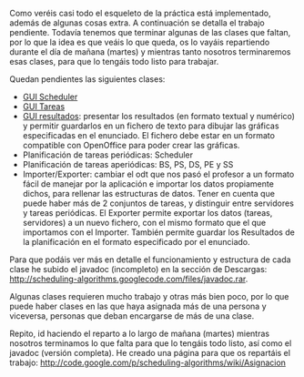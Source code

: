 Como veréis casi todo el esqueleto de la práctica está implementado, además de algunas cosas extra. A continuación se detalla el trabajo pendiente. Todavía tenemos que terminar algunas de las clases que faltan, por lo que la idea es que veáis lo que queda, os lo vayáis repartiendo durante el día de mañana (martes) y mientras tanto nosotros terminaremos esas clases, para que lo tengáis todo listo para trabajar.

Quedan pendientes las siguientes clases:

  * [GUI Scheduler](http://code.google.com/p/scheduling-algorithms/wiki/GUIScheduler)
  * [GUI Tareas](http://code.google.com/p/scheduling-algorithms/wiki/GUITareas)
  * [GUI resultados](http://code.google.com/p/scheduling-algorithms/wiki/GUIResultados): presentar los resultados (en formato textual y numérico) y permitir guardarlos en un fichero de texto para dibujar las gráficas especificadas en el enunciado. El fichero debe estar en un formato compatible con OpenOffice para poder crear las gráficas.
  * Planificación de tareas periódicas: Scheduler
  * Planificación de tareas aperiódicas: BS, PS, DS, PE y SS
  * Importer/Exporter: cambiar el odt que nos pasó el profesor a un formato fácil de manejar por la aplicación e importar los datos propiamente dichos, para rellenar las estructuras de datos. Tener en cuenta que puede haber más de 2 conjuntos de tareas, y distinguir entre servidores y tareas periódicas. El Exporter permite exportar los datos (tareas, servidores) a un nuevo fichero, con el mismo formato que el que importamos con el Importer. También permite guardar los Resultados de la planificación en el formato especificado por el enunciado.

Para que podáis ver más en detalle el funcionamiento y estructura de cada clase he subido el javadoc (incompleto) en la sección de Descargas: http://scheduling-algorithms.googlecode.com/files/javadoc.rar.

Algunas clases requieren mucho trabajo y otras más bien poco, por lo que puede haber clases en las que haya asignada más de una persona y viceversa, personas que deban encargarse de más de una clase.

Repito, id haciendo el reparto a lo largo de mañana (martes) mientras nosotros terminamos lo que falta para que lo tengáis todo listo, así como el javadoc (versión completa). He creado una página para que os repartáis el trabajo: http://code.google.com/p/scheduling-algorithms/wiki/Asignacion